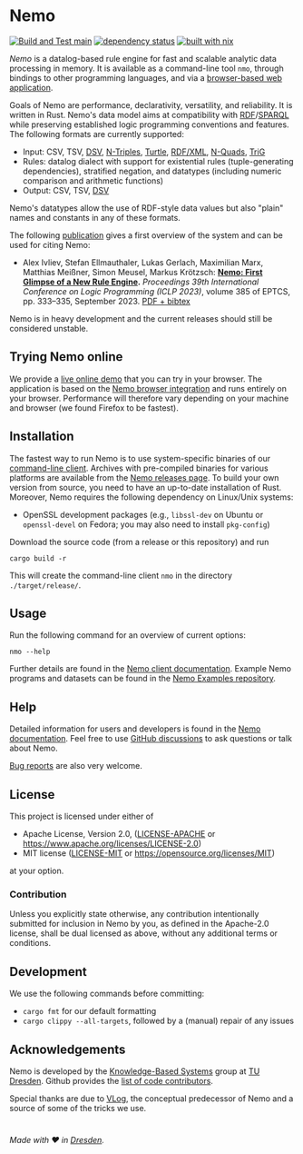 # Nemo

[![Build and Test main](https://img.shields.io/github/actions/workflow/status/knowsys/nemo/build.yml?branch=main&label=build)](https://github.com/knowsys/nemo/actions/workflows/build.yml)
[![dependency status](https://deps.rs/repo/github/knowsys/nemo/status.svg)](https://deps.rs/repo/github/knowsys/nemo)
[![built with nix](https://img.shields.io/static/v1?logo=nixos&logoColor=white&label=&message=Built%20with%20Nix&color=41439a)](https://builtwithnix.org)

*Nemo* is a datalog-based rule engine for fast and scalable analytic data processing in memory. It is available as a command-line tool ```nmo```,  through bindings to other programming languages, and via a [browser-based web application](https://tools.iccl.inf.tu-dresden.de/nemo/).

Goals of Nemo are performance, declarativity, versatility, and reliability. It is written in Rust. Nemo's data model aims at compatibility with [RDF](https://www.w3.org/TR/rdf11-concepts/)/[SPARQL](https://www.w3.org/TR/sparql11-overview/) while preserving established logic programming conventions and features. The following formats are currently supported:
- Input: CSV, TSV, [DSV](https://en.wikipedia.org/wiki/Delimiter-separated_values), [N-Triples](https://www.w3.org/TR/n-triples/), [Turtle](https://www.w3.org/TR/turtle/), [RDF/XML](https://www.w3.org/TR/rdf-syntax-grammar/), [N-Quads](https://www.w3.org/TR/n-quads/), [TriG](https://www.w3.org/TR/trig/)
- Rules: datalog dialect with support for existential rules (tuple-generating dependencies), stratified negation, and datatypes (including numeric comparison and arithmetic functions)
- Output: CSV, TSV, [DSV](https://en.wikipedia.org/wiki/Delimiter-separated_values)

Nemo's datatypes allow the use of RDF-style data values but also "plain" names and constants in any of these formats.

The following [publication](https://github.com/knowsys/nemo/wiki/Publications) gives a first overview of the system and can be used for citing Nemo:

* Alex Ivliev, Stefan Ellmauthaler, Lukas Gerlach, Maximilian Marx, Matthias Meißner, Simon Meusel, Markus Krötzsch: **[Nemo: First Glimpse of a New Rule Engine](https://iccl.inf.tu-dresden.de/web/Inproceedings3354/en).** _Proceedings 39th International Conference on Logic Programming (ICLP 2023)_, volume 385 of EPTCS, pp. 333–335, September 2023. <a href="https://iccl.inf.tu-dresden.de/web/Inproceedings3354/en">PDF + bibtex</a>

Nemo is in heavy development and the current releases should still be considered unstable.

## Trying Nemo online

We provide a [live online demo](https://tools.iccl.inf.tu-dresden.de/nemo/) that you can try in your browser.
The application is based on the [Nemo browser integration](https://github.com/knowsys/nemo/wiki/Browser-integration) and runs entirely
on your browser. Performance will therefore vary depending on your machine and browser (we found Firefox to be fastest).

## Installation

The fastest way to run Nemo is to use system-specific binaries of our [command-line client](https://github.com/knowsys/nemo/wiki/Nemo-client).
Archives with pre-compiled binaries for various platforms are available from the
[Nemo releases page](https://github.com/knowsys/nemo/releases).
To build your own version from source, you need to have an up-to-date installation of Rust.
Moreover, Nemo requires the following dependency on Linux/Unix systems:
- OpenSSL development packages (e.g., `libssl-dev` on Ubuntu or `openssl-devel` on Fedora; you may also need to install `pkg-config`)

Download the source code (from a release or this repository) and run

 `cargo build -r`

This will create the command-line client `nmo` in the directory `./target/release/`.

## Usage

Run the following command for an overview of current options:

`nmo --help`

Further details are found in the [Nemo client documentation](https://github.com/knowsys/nemo/wiki/Nemo-client).
Example Nemo programs and datasets can be found in the [Nemo Examples repository](https://github.com/knowsys/nemo-examples).

## Help

Detailed information for users and developers is found in the [Nemo documentation](https://github.com/knowsys/nemo/wiki/Nemo-documentation).
Feel free to use [GitHub discussions](https://github.com/knowsys/nemo/discussions) to ask questions or talk about Nemo.

[Bug reports](https://github.com/knowsys/nemo/issues) are also very welcome.

## License

This project is licensed under either of

- Apache License, Version 2.0, ([LICENSE-APACHE](LICENSE-APACHE) or
  https://www.apache.org/licenses/LICENSE-2.0)
- MIT license ([LICENSE-MIT](LICENSE-MIT) or
  https://opensource.org/licenses/MIT)

at your option.

### Contribution

Unless you explicitly state otherwise, any contribution intentionally submitted for inclusion in Nemo by you, as defined in the Apache-2.0 license, shall be dual licensed as above, without any additional terms or conditions.

## Development

We use the following commands before committing:
- `cargo fmt` for our default formatting 
- `cargo clippy --all-targets`, followed by a (manual) repair of any issues

## Acknowledgements

Nemo is developed by the [Knowledge-Based Systems](https://kbs.inf.tu-dresden.de/) group at [TU Dresden](https://tu-dresden.de). Github provides the [list of code contributors](https://github.com/knowsys/nemo/graphs/contributors).

Special thanks are due to [VLog](https://github.com/karmaresearch/vlog), the conceptual predecessor of Nemo and a source of some of the tricks we use.

#

*Made with ❤️ in [Dresden](https://www.dresden.de).*

